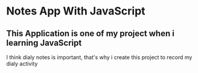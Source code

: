 # Notes App With JavaScript

## This Application is one of my project when i learning JavaScript

I think dialy notes is important, that's why i create this project to record my dialy activity
